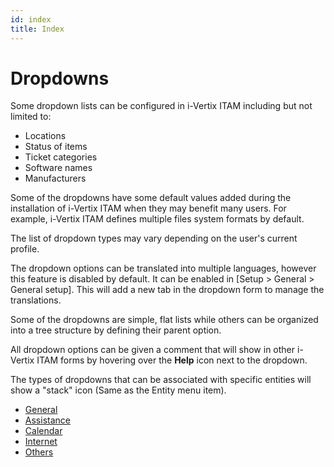 ```yaml
---
id: index
title: Index
---
```


# Dropdowns

Some dropdown lists can be configured in i-Vertix ITAM including but not limited
to:

- Locations
- Status of items
- Ticket categories
- Software names
- Manufacturers

Some of the dropdowns have some default values added during the
installation of i-Vertix ITAM when they may benefit many users. For example, i-Vertix ITAM
defines multiple files system formats by default.

The list of dropdown types may vary depending on the user's current
profile.

The dropdown options can be translated into multiple languages, however
this feature is disabled by default. It can be enabled in [Setup \>
General \> General setup]. This will add a new tab in the
dropdown form to manage the translations.

Some of the dropdowns are simple, flat lists while others can be
organized into a tree structure by defining their parent option.

All dropdown options can be given a comment that will show in other i-Vertix ITAM
forms by hovering over the **Help** icon next to the dropdown.

The types of dropdowns that can be associated with specific entities
will show a "stack" icon (Same as the Entity menu item).

- [General](/asset-management/modules/configuration/dropdowns/general)
- [Assistance](/asset-management/modules/configuration/dropdowns/assistance)
- [Calendar](/asset-management/modules/configuration/dropdowns/calendar)
- [Internet](/asset-management/modules/configuration/dropdowns/internet)
- [Others](/asset-management/modules/configuration/dropdowns/others)
